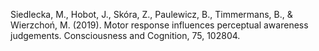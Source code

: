﻿---
layout: post
date:   2019-01-04 09:00:00
link: https://www.sciencedirect.com/science/article/pii/S1053810018305622
categories: article
year: 2019
---

Siedlecka, M., Hobot, J., Skóra, Z., Paulewicz, B., Timmermans, B., & Wierzchoń, M. (2019). Motor response influences perceptual awareness judgements. Consciousness and Cognition, 75, 102804.